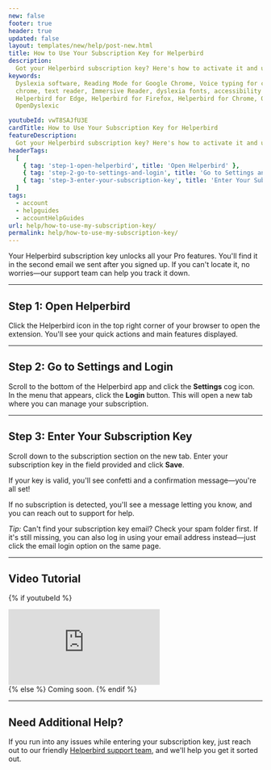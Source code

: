 ```yaml
---
new: false
footer: true
header: true
updated: false
layout: templates/new/help/post-new.html
title: How to Use Your Subscription Key for Helperbird
description:
  Got your Helperbird subscription key? Here's how to activate it and unlock all your Pro features in just a few clicks.
keywords:
  Dyslexia software, Reading Mode for Google Chrome, Voice typing for chrome, Text to speech for
  chrome, text reader, Immersive Reader, dyslexia fonts, accessibility software, dyslexia software,
  Helperbird for Edge, Helperbird for Firefox, Helperbird for Chrome, Opendyslexic for Chrome,
  OpenDyslexic

youtubeId: vwT8SAJfU3E
cardTitle: How to Use Your Subscription Key for Helperbird
featureDescription:
  Got your Helperbird subscription key? Here's how to activate it and unlock all your Pro features in just a few clicks.
headerTags:
  [
    { tag: 'step-1-open-helperbird', title: 'Open Helperbird' },
    { tag: 'step-2-go-to-settings-and-login', title: 'Go to Settings and Login' },
    { tag: 'step-3-enter-your-subscription-key', title: 'Enter Your Subscription Key' }
  ]
tags:
  - account
  - helpguides
  - accountHelpGuides
url: help/how-to-use-my-subscription-key/
permalink: help/how-to-use-my-subscription-key/
---
```


Your Helperbird subscription key unlocks all your Pro features. You'll find it in the second email we sent after you signed up. If you can't locate it, no worries—our support team can help you track it down.

---

## Step 1: Open Helperbird

Click the Helperbird icon in the top right corner of your browser to open the extension. You'll see your quick actions and main features displayed.


---

## Step 2: Go to Settings and Login

Scroll to the bottom of the Helperbird app and click the **Settings** cog icon. In the menu that appears, click the **Login** button. This will open a new tab where you can manage your subscription.


---

## Step 3: Enter Your Subscription Key

Scroll down to the subscription section on the new tab. Enter your subscription key in the field provided and click **Save**. 

If your key is valid, you'll see confetti and a confirmation message—you're all set! 

If no subscription is detected, you'll see a message letting you know, and you can reach out to support for help.


*Tip:* Can't find your subscription key email? Check your spam folder first. If it's still missing, you can also log in using your email address instead—just click the email login option on the same page.

---

## Video Tutorial

{% if youtubeId %}
<div class="aspect-w-16 aspect-h-9 mt-12 mb-12">
<iframe id="videos" src="https://www.youtube-nocookie.com/embed/{{youtubeId}}" title="YouTube video player" frameborder="0" allow="accelerometer; autoplay; clipboard-write; encrypted-media; gyroscope; picture-in-picture; web-share" allowfullscreen></iframe>
</div>
{% else %}
Coming soon.
{% endif %}

---

## Need Additional Help?

If you run into any issues while entering your subscription key, just reach out to our friendly [Helperbird support team](/support/), and we'll help you get it sorted out.